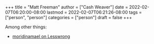 +++
title = "Matt Freeman"
author = ["Cash Weaver"]
date = 2022-02-07T06:20:00-08:00
lastmod = 2022-02-07T06:21:26-08:00
tags = ["person", "person"]
categories = ["person"]
draft = false
+++

Among other things:

-   [moridinamael on Lesswrong](https://www.lesswrong.com/users/moridinamael)

